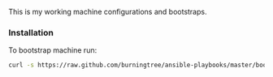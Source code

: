 This is my working machine configurations and bootstraps.

### Installation
To bootstrap machine run:

```bash
curl -s https://raw.github.com/burningtree/ansible-playbooks/master/bootstrap.sh | sh
```
